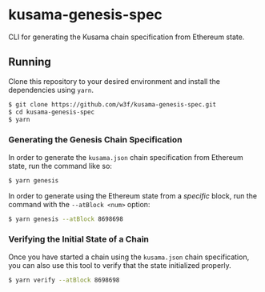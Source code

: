 # kusama-genesis-spec

CLI for generating the Kusama chain specification from Ethereum state.

## Running

Clone this repository to your desired environment and install the dependencies using `yarn`.

```zsh
$ git clone https://github.com/w3f/kusama-genesis-spec.git
$ cd kusama-genesis-spec
$ yarn
```

### Generating the Genesis Chain Specification

In order to generate the `kusama.json` chain specification from Ethereum state, run the command like so:

```zsh
$ yarn genesis
```

In order to generate using the Ethereum state from a _specific_ block, run the command with the `--atBlock <num>` option:

```zsh
$ yarn genesis --atBlock 8698698
```

### Verifying the Initial State of a Chain

Once you have started a chain using the `kusama.json` chain specification, you can also use this tool to verify that the state initialized properly.

```zsh
$ yarn verify --atBlock 8698698
```
